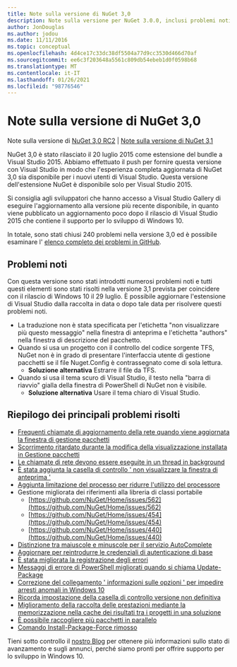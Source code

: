 ```yaml
---
title: Note sulla versione di NuGet 3,0
description: Note sulla versione per NuGet 3.0.0, inclusi problemi noti, correzioni di bug, funzionalità aggiunte e DCR.
author: JonDouglas
ms.author: jodou
ms.date: 11/11/2016
ms.topic: conceptual
ms.openlocfilehash: 4d4ce17c33dc38df5504a77d9cc3530d466d70af
ms.sourcegitcommit: ee6c3f203648a5561c809db54ebeb1d0f0598b68
ms.translationtype: MT
ms.contentlocale: it-IT
ms.lasthandoff: 01/26/2021
ms.locfileid: "98776546"
---
```

# <a name="nuget-30-release-notes"></a>Note sulla versione di NuGet 3,0

Note sulla versione di [NuGet 3,0 RC2](../release-notes/nuget-3.0-RC2.md)  |  [Note sulla versione di NuGet 3,1](../release-notes/nuget-3.1.md)

NuGet 3,0 è stato rilasciato il 20 luglio 2015 come estensione del bundle a Visual Studio 2015. Abbiamo effettuato il push per fornire questa versione con Visual Studio in modo che l'esperienza completa aggiornata di NuGet 3,0 sia disponibile per i nuovi utenti di Visual Studio. Questa versione dell'estensione NuGet è disponibile solo per Visual Studio 2015.

Si consiglia agli sviluppatori che hanno accesso a Visual Studio Gallery di eseguire l'aggiornamento alla versione più recente disponibile, in quanto viene pubblicato un aggiornamento poco dopo il rilascio di Visual Studio 2015 che contiene il supporto per lo sviluppo di Windows 10.

In totale, sono stati chiusi 240 problemi nella versione 3,0 ed è possibile esaminare l' [elenco completo dei problemi in GitHub](https://github.com/NuGet/Home/issues?q=milestone%3A3.0.0-RTM+is%3Aclosed).

## <a name="known-issues"></a>Problemi noti

Con questa versione sono stati introdotti numerosi problemi noti e tutti questi elementi sono stati risolti nella versione 3,1 prevista per coincidere con il rilascio di Windows 10 il 29 luglio.  È possibile aggiornare l'estensione di Visual Studio dalla raccolta in data o dopo tale data per risolvere questi problemi noti.

*  La traduzione non è stata specificata per l'etichetta "non visualizzare più questo messaggio" nella finestra di anteprima e l'etichetta "authors" nella finestra di descrizione del pacchetto.
*  Quando si usa un progetto con il controllo del codice sorgente TFS, NuGet non è in grado di presentare l'interfaccia utente di gestione pacchetti se il file Nuget.Config è contrassegnato come di sola lettura.
   * **Soluzione alternativa** Estrarre il file da TFS.
*  Quando si usa il tema scuro di Visual Studio, il testo nella "barra di riavvio" gialla della finestra di PowerShell di NuGet non è visibile.
   * **Soluzione alternativa** Usare il tema chiaro di Visual Studio.


## <a name="summary-of-top-issues-resolved"></a>Riepilogo dei principali problemi risolti

* [Frequenti chiamate di aggiornamento della rete quando viene aggiornata la finestra di gestione pacchetti](https://github.com/NuGet/Home/issues/515)
* [Scorrimento ritardato durante la modifica della visualizzazione installata in Gestione pacchetti](https://github.com/NuGet/Home/issues/519)
* [Le chiamate di rete devono essere eseguite in un thread in background](https://github.com/NuGet/Home/issues/516)
* [È stata aggiunta la casella di controllo ' non visualizzare la finestra di anteprima '](https://github.com/NuGet/Home/issues/566)
* [Aggiunta limitazione del processo per ridurre l'utilizzo del processore](https://github.com/NuGet/Home/issues/356)
* Gestione migliorata dei riferimenti alla libreria di classi portabile
    * [https://github.com/NuGet/Home/issues/562](https://github.com/NuGet/Home/issues/562)
    * [https://github.com/NuGet/Home/issues/454](https://github.com/NuGet/Home/issues/454)
    * [https://github.com/NuGet/Home/issues/440](https://github.com/NuGet/Home/issues/440)
* [Distinzione tra maiuscole e minuscole per il servizio AutoComplete](https://github.com/NuGet/Home/issues/198)
* [Aggiornare per reintrodurre le credenziali di autenticazione di base](https://github.com/NuGet/Home/issues/456)
* [È stata migliorata la registrazione degli errori](https://github.com/NuGet/Home/issues/407)
* [Messaggi di errore di PowerShell migliorati quando si chiama Update-Package](https://github.com/NuGet/Home/issues/5)
* [Correzione del collegamento ' informazioni sulle opzioni ' per impedire arresti anomali in Windows 10](https://github.com/NuGet/Home/issues/822)
* [Ricorda impostazione della casella di controllo versione non definitiva](https://github.com/NuGet/Home/issues/732)
* [Miglioramento della raccolta delle prestazioni mediante la memorizzazione nella cache dei risultati tra i progetti in una soluzione](https://github.com/NuGet/Home/issues/721)
* [È possibile raccogliere più pacchetti in parallelo](https://github.com/NuGet/Home/issues/713)
* [Comando Install-Package-Force rimosso](https://github.com/NuGet/Home/issues/697)

Tieni sotto controllo il [nostro Blog](http://blog.nuget.org) per ottenere più informazioni sullo stato di avanzamento e sugli annunci, perché siamo pronti per offrire supporto per lo sviluppo in Windows 10.